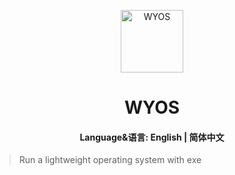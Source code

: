 <p align="center">
<img src="https://wangfangchenfei.github.io/WYOS/WYOS_Logo_596x1004.svg" alt="WYOS" width="100">
</p>
<h1 align="center">WYOS</h1>
<h4 align="center">Language&语言: English | 简体中文 </h4>

> Run a lightweight operating system with exe

